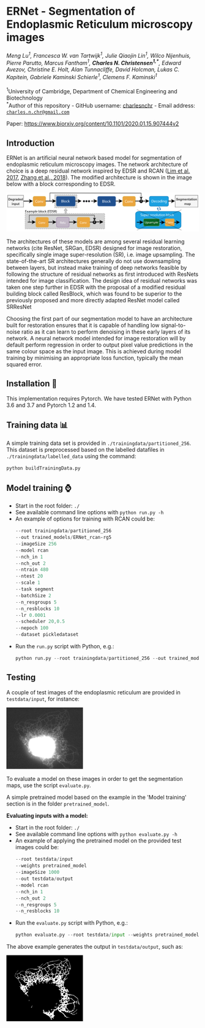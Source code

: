 # ERNet - Segmentation of Endoplasmic Reticulum microscopy images
_Meng Lu<sup>1</sup>, Francesca W. van Tartwijk<sup>1</sup>, Julie Qiaojin Lin<sup>1</sup>, Wilco Nijenhuis, Pierre Parutto, Marcus Fantham<sup>1</sup>,  __Charles N. Christensen<sup>1,*</sup>__, Edward  Avezov, Christine E. Holt, Alan Tunnacliffe, David Holcman, Lukas C. Kapitein, Gabriele Kaminski Schierle<sup>1</sup>, Clemens F. Kaminski<sup>1</sup>_</br></br>
<sup>1</sup>University of Cambridge, Department of Chemical Engineering and Biotechnology</br>
<sup> *</sup>Author of this repository - GitHub username: [charlesnchr](http://github.com/charlesnchr) - Email address: <code>charles.n.chr@gmail.com</code>

Paper: https://www.biorxiv.org/content/10.1101/2020.01.15.907444v2

## Introduction 

ERNet is an artificial neural network based model for segmentation of endoplasmic reticulum microscopy images. The network architecture of choice is a deep residual network inspired by EDSR and RCAN ([Lim et al. 2017](https://arxiv.org/abs/1707.02921), [Zhang et al., 2018](https://arxiv.org/abs/1807.02758)). The modified architecture is shown in the image below with a block corresponding to EDSR. 

<img src="fig/architecture.png">

The architectures of these models are among several residual learning networks (cite ResNet, SRGan, EDSR) designed for image restoration, specifically single image super-resolution (SR), i.e. image upsampling. The state-of-the-art SR architectures generally do not use downsampling between layers, but instead make training of deep networks feasible by following the structure of residual networks as first introduced with ResNets intended for image classification. The design idea of residual networks was taken one step further in EDSR with the proposal of a modified residual building block called ResBlock, which was found to be superior to the previously proposed and more directly adapted ResNet model called SRResNet

Choosing the first part of our segmentation model to have an architecture built for restoration ensures that it is capable of handling low signal-to-noise ratio as it can learn to perform denoising in these early layers of its network. A neural network model intended for image restoration will by default perform regression in order to output pixel value predictions in the same colour space as the input image. This is achieved during model training by minimising an appropriate loss function, typically the mean squared error. 

## Installation :wrench:

This implementation requires Pytorch. We have tested ERNet with Python 3.6 and 3.7 and Pytorch 1.2 and 1.4. 

## Training data :bar_chart:
A simple training data set is provided in `./trainingdata/partitioned_256`. This dataset is preprocessed based on the labelled datafiles in `./trainingdata/labelled_data` using the command:
```python
python buildTrainingData.py
```

## Model training :watch:


* Start in the root folder: ```./```
* See available command line options with `python run.py -h` 
* An example of options for training with RCAN could be:
  ```powershell
  --root trainingdata/partitioned_256 
  --out trained_models/ERNet_rcan-rg5 
  --imageSize 256 
  --model rcan 
  --nch_in 1 
  --nch_out 2 
  --ntrain 480 
  --ntest 20 
  --scale 1 
  --task segment 
  --batchSize 2 
  --n_resgroups 5 
  --n_resblocks 10 
  --lr 0.0001 
  --scheduler 20,0.5 
  --nepoch 100 
  --dataset pickledataset
  ```
* Run the `run.py` script with Python, e.g.:
  ```python
  python run.py --root trainingdata/partitioned_256 --out trained_models/ERNet_rcan-rg5 --imageSize 256 --model rcan --nch_in 1 --nch_out 2 --ntrain 480 --ntest 20 --scale 1 --task segment --batchSize 2 --n_resgroups 5 --n_resblocks 10 --lr 0.0001 --scheduler 20,0.5 --nepoch 100 --dataset pickledataset
  ```

## Testing
A couple of test images of the endoplasmic reticulum are provided in `testdata/input`, for instance:

<img src="fig/testimg.png" width=200>

To evaluate a model on these images in order to get the segmentation maps, use the script `evaluate.py`.

 A simple pretrained model based on the example in the 'Model training' section is in the folder `pretrained_model`. 

__Evaluating inputs with a model:__
* Start in the root folder: ```./```
* See available command line options with `python evaluate.py -h` 
* An example of applying the pretrained model on the provided test images could be:
  ```powershell
  --root testdata/input
  --weights pretrained_model
  --imageSize 1000
  --out testdata/output
  --model rcan
  --nch_in 1
  --nch_out 2
  --n_resgroups 5
  --n_resblocks 10 
  ```
* Run the `evaluate.py` script with Python, e.g.:
  ```python
  python evaluate.py --root testdata/input --weights pretrained_model --imageSize 1000 --out testdata/output --model rcan --nch_in 1 --nch_out 2 --n_resgroups 5 --n_resblocks 10
  ```

The above example generates the output in `testdata/output`, such as:

 <img src="fig/testoutput.png" width=200>